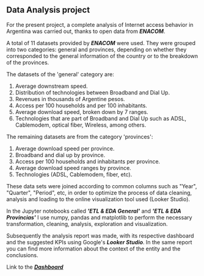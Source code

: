 ## Data Analysis project

For the present project, a complete analysis of Internet access behavior in Argentina was carried out, thanks to open data from ***ENACOM***. 

A total of 11 datasets provided by ***ENACOM*** were used. They were grouped into two categories: general and provinces, depending on whether they corresponded to the general information of the country or to the breakdown of the provinces.

The datasets of the 'general' category are:

1. Average downstream speed.
2. Distribution of technologies between Broadband and Dial Up.
3. Revenues in thousands of Argentine pesos.
4. Access per 100 households and per 100 inhabitants.
5. Average download speed, broken down by 7 ranges.
6. Technologies that are part of Broadband and Dial Up such as ADSL, Cablemodem, optical fiber, Wireless, among others.

The remaining datasets are from the category 'provinces':

1. Average download speed per province.
2. Broadband and dial up by province.
3. Access per 100 households and inhabitants per province.
4. Average download speed ranges by province.
5. Technologies (ADSL, Cablemodem, fiber, etc).

These data sets were joined according to common columns such as "Year", "Quarter", "Period", etc, in order to optimize the process of data cleaning, analysis and loading to the online visualization tool used (Looker Studio).

In the Jupyter notebooks called ***'ETL & EDA General'*** and ***'ETL & EDA Provincias'*** I use numpy, pandas and matplotlib to perform the necessary transformation, cleaning, analysis, exploration and visualization.

Subsequently the analysis report was made, with its respective dashboard and the suggested KPIs using Google's ***Looker Studio***. In the same report you can find more information about the context of the entity and the conclusions.

Link to the [***Dashboard***](https://lookerstudio.google.com/reporting/c01cc39d-e52d-4020-8b2e-668304889813)
